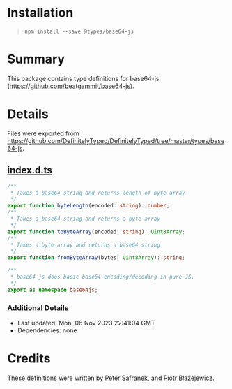 # Installation
> `npm install --save @types/base64-js`

# Summary
This package contains type definitions for base64-js (https://github.com/beatgammit/base64-js).

# Details
Files were exported from https://github.com/DefinitelyTyped/DefinitelyTyped/tree/master/types/base64-js.
## [index.d.ts](https://github.com/DefinitelyTyped/DefinitelyTyped/tree/master/types/base64-js/index.d.ts)
````ts
/**
 * Takes a base64 string and returns length of byte array
 */
export function byteLength(encoded: string): number;
/**
 * Takes a base64 string and returns a byte array
 */
export function toByteArray(encoded: string): Uint8Array;
/**
 * Takes a byte array and returns a base64 string
 */
export function fromByteArray(bytes: Uint8Array): string;

/**
 * base64-js does basic base64 encoding/decoding in pure JS.
 */
export as namespace base64js;

````

### Additional Details
 * Last updated: Mon, 06 Nov 2023 22:41:04 GMT
 * Dependencies: none

# Credits
These definitions were written by [Peter Safranek](https://github.com/pe8ter), and [Piotr Błażejewicz](https://github.com/peterblazejewicz).

